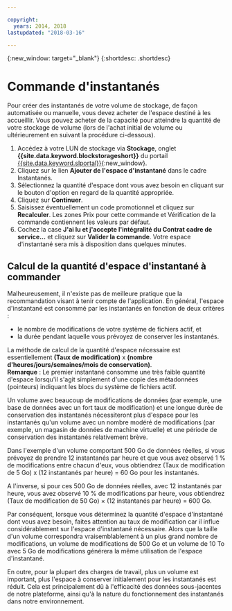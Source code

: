 ```yaml
---

copyright:
  years: 2014, 2018
lastupdated: "2018-03-16"

---
```

{:new_window: target="_blank"}
{:shortdesc: .shortdesc}

# Commande d'instantanés

Pour créer des instantanés de votre volume de stockage, de façon automatisée ou manuelle, vous devez acheter de l'espace destiné à les accueillir. Vous pouvez acheter de la capacité pour atteindre la quantité de votre stockage de volume (lors de l'achat initial de volume ou ultérieurement en suivant la procédure ci-dessous).

1. Accédez à votre LUN de stockage via **Stockage**, onglet **{{site.data.keyword.blockstorageshort}}** du portail [{{site.data.keyword.slportal}}](https://control.softlayer.com/){:new_window}.
2. Cliquez sur le lien **Ajouter de l'espace d'instantané** dans le cadre Instantanés.
3. Sélectionnez la quantité d'espace dont vous avez besoin en cliquant sur le bouton d'option en regard de la quantité appropriée.
4. Cliquez sur **Continuer**.
5. Saisissez éventuellement un code promotionnel et cliquez sur **Recalculer**. Les zones Prix pour cette commande et Vérification de la commande contiennent les valeurs par défaut.
6. Cochez la case **J'ai lu et j'accepte l'intégralité du Contrat cadre de service...** et cliquez sur **Valider la commande**. Votre espace d'instantané sera mis à disposition dans quelques minutes.

## Calcul de la quantité d'espace d'instantané à commander

Malheureusement, il n'existe pas de meilleure pratique que la recommandation visant à tenir compte de l'application. En général, l'espace d'instantané est consommé par les instantanés en fonction de deux critères :
- le nombre de modifications de votre système de fichiers actif, et 
- la durée pendant laquelle vous prévoyez de conserver les instantanés.  

La méthode de calcul de la quantité d'espace nécessaire est essentiellement **(Taux de modification)** x **(nombre d'heures/jours/semaines/mois de conservation)**.  
**Remarque** : Le premier instantané consomme une très faible quantité d'espace lorsqu'il s'agit simplement d'une copie des métadonnées (pointeurs) indiquant les blocs du système de fichiers actif. 

Un volume avec beaucoup de modifications de données (par exemple, une base de données avec un fort taux de modification) et une longue durée de conservation des instantanés nécessiteront plus d'espace pour les instantanés qu'un volume avec un nombre modéré de modifications (par exemple, un magasin de données de machine virtuelle) et une période de conservation des instantanés relativement brève. 

Dans l'exemple d'un volume comportant 500 Go de données réelles, si vous prévoyez de prendre 12 instantanés par heure et que vous avez observé 1 % de modifications entre chacun d'eux, vous obtiendrez (Taux de modification de 5 Go) x (12 instantanés par heure) = 60 Go pour les instantanés.

A l'inverse, si pour ces 500 Go de données réelles, avec 12 instantanés par heure, vous avez observé 10 % de modifications par heure, vous obtiendrez (Taux de modification de 50 Go) × (12 instantanés par heure) = 600 Go.

Par conséquent, lorsque vous déterminez la quantité d'espace d'instantané dont vous avez besoin, faites attention au taux de modification car il influe considérablement sur l'espace d'instantané nécessaire.  Alors que la taille d'un volume correspondra vraisemblablement à un plus grand nombre de modifications, un volume de modifications de 500 Go et un volume de 10 To avec 5 Go de modifications générera la même utilisation de l'espace d'instantané.

En outre, pour la plupart des charges de travail, plus un volume est important, plus l'espace à conserver initialement pour les instantanés est réduit.  Cela est principalement dû à l'efficacité des données sous-jacentes de notre plateforme, ainsi qu'à la nature du fonctionnement des instantanés dans notre environnement.



